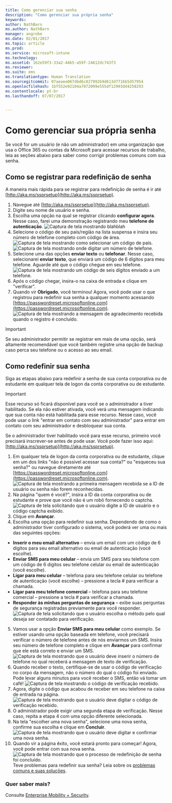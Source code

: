 ```yaml
---
title: Como gerenciar sua senha
description: "Como gerenciar sua própria senha"
keywords: 
author: NathBarn
ms.author: NathBarn
manager: angrobe
ms.date: 02/01/2017
ms.topic: article
ms.prod: 
ms.service: microsoft-intune
ms.technology: 
ms.assetid: 162e59f3-33a2-44b5-a59f-24612dc743f3
ms.reviewer: 
ms.suite: ems
ms.translationtype: Human Translation
ms.sourcegitcommit: 07aeaee067dbd6c827992b9d613d7716b5d57954
ms.openlocfilehash: 1bf552e92104a7872099e555df12993dd4258293
ms.contentlocale: pt-br
ms.lasthandoff: 07/07/2017


---
```


# <a name="how-to-manage-your-own-password"></a>Como gerenciar sua própria senha

Se você for um usuário (e não um administrador) em uma organização que usa o Office 365 ou contas da Microsoft para acessar recursos de trabalho, leia as seções abaixo para saber como corrigir problemas comuns com sua senha.

## <a name="how-to-register-for-password-reset"></a>Como se registrar para redefinição de senha
A maneira mais rápida para se registrar para redefinição de senha é ir até [http://aka.ms/ssprsetup](http://aka.ms/ssprsetup).

1.  Navegue até [http://aka.ms/ssprsetup](http://aka.ms/ssprsetup).
2.  Digite seu nome de usuário e senha.
3.  Escolha uma opção na qual se registrar clicando **configurar agora**. Nesse caso, farei uma demonstração registrando meu **telefone de autenticação**.
![Captura de tela mostrando blahblah](./media/ft-mngPW-1-setup.png)
4.  Selecione o código de seu país/região na lista suspensa e insira seu número de telefone completo com código de área.
![Captura de tela mostrando como selecionar um código de país. ](./media/ft-mngPW-2-enterNumber.png)![Captura de tela mostrando onde digitar um número de telefone.](./media/ft-mngPW-3-enterNumber2.png)
5.  Selecione uma das opções **enviar texto** ou **telefonar**. Nesse caso, selecionarei **enviar texto**, que enviará um código de 6 dígitos para meu telefone. Aguarde até que o código chegue em seu telefone.
![Captura de tela mostrando um código de seis dígitos enviado a um telefone.](./media/ft-mngPW-4-textCode.png)
6.  Após o código chegar, insira-o na caixa de entrada e clique em "verificar".
7.  Quando vir **Obrigado**, você terminou! Agora, você pode usar o que registrou para redefinir sua senha a qualquer momento acessando [https://passwordreset.microsoftonline.com](https://passwordreset.microsoftonline.com).
![Captura de tela mostrando a mensagem de agradecimento recebida quando o registro é concluído.](./media/ft-mngPW-5-thanks.png)

> [!IMPORTANT]
> Se seu administrador permitir se registrar em mais de uma opção, será altamente recomendável que você também registre uma opção de backup caso perca seu telefone ou o acesso ao seu email.

## <a name="how-to-reset-your-password"></a>Como redefinir sua senha
Siga as etapas abaixo para redefinir a senha de sua conta corporativa ou de estudante em qualquer tela de logon da conta corporativa ou de estudante.

> [!IMPORTANT]
> Esse recurso só ficará disponível para você se o administrador a tiver habilitado. Se ela não estiver ativada, você verá uma mensagem indicando que sua conta não está habilitada para esse recurso. Nesse caso, você pode usar o link "entrar em contato com seu administrador" para entrar em contato com seu administrador e desbloquear sua conta.
>
Se o administrador tiver habilitado você para esse recurso, primeiro você precisará inscrever-se antes de pode usar. Você pode fazer isso aqui: [http://aka.ms/ssprsetup](http://aka.ms/ssprsetup).

1.  Em qualquer tela de logon da conta corporativa ou de estudante, clique em um dos links "não é possível acessar sua conta?" ou "esqueceu sua senha?" ou navegue diretamente até [https://passwordreset.microsoftonline.com](https://passwordreset.microsoftonline.com).
![Captura de tela mostrando a primeira mensagem recebida se a ID de usuário ou senha não forem reconhecidas.](./media/ft-mngPW-6-resetPWbegin.png)
2.  Na página "quem é você?", insira a ID da conta corporativa ou de estudante e prove que você não é um robô fornecendo o captcha.
![Captura de tela solicitando que o usuário digite a ID de usuário e o código captcha exibido.](./media/ft-mngPW-7-enterID.png)
3.  Clique em **Avançar**.
4.  Escolha uma opção para redefinir sua senha. Dependendo de como o administrador tiver configurado o sistema, você poderá ver uma ou mais das seguintes opções:
 - **Inserir o meu email alternativo** – envia um email com um código de 6 dígitos para seu email alternativo ou email de autenticação (você escolhe).
  - **Enviar SMS para meu celular** – envia um SMS para seu telefone com um código de 6 dígitos seu telefone celular ou email de autenticação (você escolhe).
  - **Ligar para meu celular** – telefona para seu telefone celular ou telefone de autenticação (você escolhe) – pressione a tecla # para verificar a chamada.
 - **Ligar para meu telefone comercial** – telefona para seu telefone comercial – pressione a tecla # para verificar a chamada.
 - **Responder às minhas perguntas de segurança** – exibe suas perguntas de segurança registradas previamente para você responder.
 ![Captura de tela solicitando que o usuário escolha o método pelo qual deseja ser contatado para verificação.](./media/ft-mngPW-8-answerQuestions.png)
5.  Vamos usar a opção **Enviar SMS para meu celular** como exemplo. Se estiver usando uma opção baseada em telefone, você precisará verificar o número de telefone antes de nós enviarmos um SMS. Insira seu número de telefone completo e clique em **Avançar** para confirmar que ele está correto e enviar um SMS.
![Captura de tela mostrando que o usuário deve inserir o número de telefone no qual receberá a mensagem de texto de verificação.](./media/ft-mngPW-9-textNumber.png)
6.  Quando receber o texto, certifique-se de usar o código de verificação no corpo da mensagem, não o número do qual o código foi enviado. Pode levar alguns minutos para você receber o SMS, então vá tomar um café!
![Captura de tela mostrando o código de verificação recebido.](./media/ft-mngPW-10-verificationCode.png)
7.  Agora, digite o código que acabou de receber em seu telefone na caixa de entrada na página.
![Captura de tela mostrando que o usuário deve digitar o código de verificação recebido.](./media/ft-mngPW-11-enterCode.png)
8.  O administrador pode exigir uma segunda etapa de verificação. Nesse caso, repita a etapa 4 com uma opção diferente selecionada.
9.  Na tela "escolher uma nova senha", selecione uma nova senha, confirme sua escolha e clique em **Concluir**.
![Captura de tela mostrando que o usuário deve digitar e confirmar uma nova senha.](./media/ft-mngPW-12-clickFinish.png)
10. Quando vir a página êxito, você estará pronto para começar! Agora, você pode entrar com sua nova senha.
![Captura de tela mostrando que o processo de redefinição de senha foi concluído.](./media/ft-mngPW-13-success.png)
Teve problemas para redefinir sua senha? Leia sobre os [problemas comuns e suas soluções](https://azure.microsoft.com/en-us/documentation/articles/active-directory-passwords-update-your-own-password/#common-problems-and-their-solutions).

### <a name="want-to-learn-more"></a>Quer saber mais?
Consulte [Enterprise Mobility + Security](https://www.microsoft.com/en-us/server-cloud/enterprise-mobility/overview.aspx).

